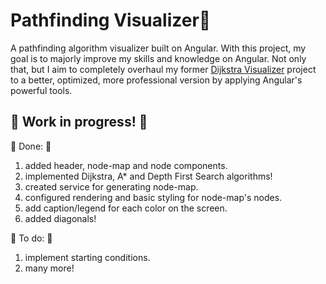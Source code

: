 # Pathfinding Visualizer🏴

A pathfinding algorithm visualizer built on Angular. With this project, my goal is to majorly improve my skills and knowledge on Angular. 
Not only that, but I aim to completely overhaul my former <a href="https://github.com/MiguelFirmino/Dijkstra-Visualizer/tree/master">Dijkstra Visualizer</a> 
project to a better, optimized, more professional version by applying Angular's powerful tools.

## 🚧 Work in progress! 🚧

🚩 Done: 🚩
1) added header, node-map and node components.
2) implemented Dijkstra, A* and Depth First Search algorithms!
3) created service for generating node-map.
4) configured rendering and basic styling for node-map's nodes.
5) add caption/legend for each color on the screen.
6) added diagonals!

🚩 To do: 🚩
1) implement starting conditions.
2) many more!
